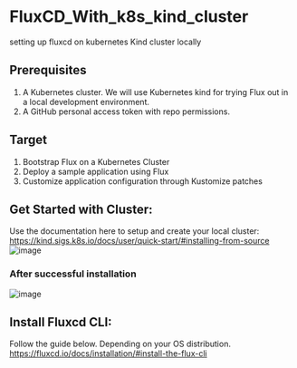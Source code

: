 # FluxCD_With_k8s_kind_cluster
setting up fluxcd on kubernetes Kind cluster locally

## Prerequisites
1. A Kubernetes cluster. We will use Kubernetes kind for trying Flux out in a local development environment.
2. A GitHub personal access token with repo permissions.

## Target
1. Bootstrap Flux on a Kubernetes Cluster
2. Deploy a sample application using Flux
3. Customize application configuration through Kustomize patches

## Get Started with Cluster:
 Use the documentation here to setup and create your local cluster: https://kind.sigs.k8s.io/docs/user/quick-start/#installing-from-source
 ![image](https://user-images.githubusercontent.com/17796294/146666565-9b9f87c7-61a3-4dbc-80e1-c2605444245d.png)

### After successful installation
![image](https://user-images.githubusercontent.com/17796294/146666781-4fc4f72e-9a07-43e5-b17f-9a72703136b0.png)


## Install Fluxcd CLI:
Follow the guide below. Depending on your OS distribution.
https://fluxcd.io/docs/installation/#install-the-flux-cli
